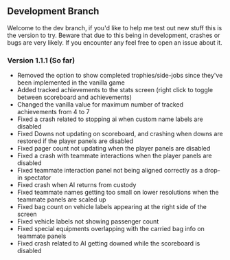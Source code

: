 ## Development Branch
Welcome to the dev branch, if you'd like to help me test out new stuff this is the version to try.
Beware that due to this being in development, crashes or bugs are very likely. If you encounter any feel free to open an issue about it.

### Version 1.1.1 (So far)
- Removed the option to show completed trophies/side-jobs since they've been implemented in the vanilla game
- Added tracked achievements to the stats screen (right click to toggle between scoreboard and achievements)
- Changed the vanilla value for maximum number of tracked achievements from 4 to 7
- Fixed a crash related to stopping ai when custom name labels are disabled
- Fixed Downs not updating on scoreboard, and crashing when downs are restored if the player panels are disabled
- Fixed pager count not updating when the player panels are disabled
- Fixed a crash with teammate interactions when the player panels are disabled
- Fixed teammate interaction panel not being aligned correctly as a drop-in spectator
- Fixed crash when AI returns from custody
- Fixed teammate names getting too small on lower resolutions when the teammate panels are scaled up
- Fixed bag count on vehicle labels appearing at the right side of the screen
- Fixed vehicle labels not showing passenger count
- Fixed special equipments overlapping with the carried bag info on teammate panels
- Fixed crash related to AI getting downed while the scoreboard is disabled
